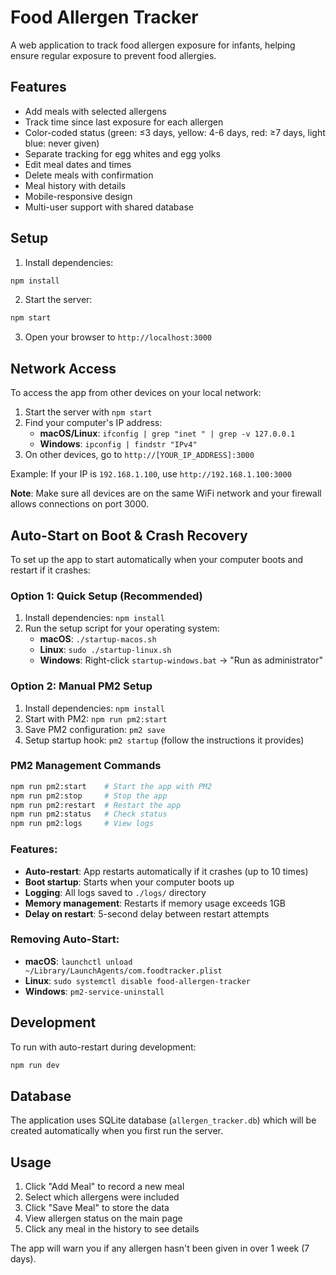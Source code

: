 # Food Allergen Tracker

A web application to track food allergen exposure for infants, helping ensure regular exposure to prevent food allergies.

## Features

- Add meals with selected allergens
- Track time since last exposure for each allergen
- Color-coded status (green: ≤3 days, yellow: 4-6 days, red: ≥7 days, light blue: never given)
- Separate tracking for egg whites and egg yolks
- Edit meal dates and times
- Delete meals with confirmation
- Meal history with details
- Mobile-responsive design
- Multi-user support with shared database

## Setup

1. Install dependencies:
```bash
npm install
```

2. Start the server:
```bash
npm start
```

3. Open your browser to `http://localhost:3000`

## Network Access

To access the app from other devices on your local network:

1. Start the server with `npm start`
2. Find your computer's IP address:
   - **macOS/Linux**: `ifconfig | grep "inet " | grep -v 127.0.0.1`
   - **Windows**: `ipconfig | findstr "IPv4"`
3. On other devices, go to `http://[YOUR_IP_ADDRESS]:3000`

Example: If your IP is `192.168.1.100`, use `http://192.168.1.100:3000`

**Note**: Make sure all devices are on the same WiFi network and your firewall allows connections on port 3000.

## Auto-Start on Boot & Crash Recovery

To set up the app to start automatically when your computer boots and restart if it crashes:

### Option 1: Quick Setup (Recommended)

1. Install dependencies: `npm install`
2. Run the setup script for your operating system:
   - **macOS**: `./startup-macos.sh`
   - **Linux**: `sudo ./startup-linux.sh`
   - **Windows**: Right-click `startup-windows.bat` → "Run as administrator"

### Option 2: Manual PM2 Setup

1. Install dependencies: `npm install`
2. Start with PM2: `npm run pm2:start`
3. Save PM2 configuration: `pm2 save`
4. Setup startup hook: `pm2 startup` (follow the instructions it provides)

### PM2 Management Commands

```bash
npm run pm2:start    # Start the app with PM2
npm run pm2:stop     # Stop the app
npm run pm2:restart  # Restart the app
npm run pm2:status   # Check status
npm run pm2:logs     # View logs
```

### Features:
- **Auto-restart**: App restarts automatically if it crashes (up to 10 times)
- **Boot startup**: Starts when your computer boots up
- **Logging**: All logs saved to `./logs/` directory
- **Memory management**: Restarts if memory usage exceeds 1GB
- **Delay on restart**: 5-second delay between restart attempts

### Removing Auto-Start:
- **macOS**: `launchctl unload ~/Library/LaunchAgents/com.foodtracker.plist`
- **Linux**: `sudo systemctl disable food-allergen-tracker`
- **Windows**: `pm2-service-uninstall`

## Development

To run with auto-restart during development:
```bash
npm run dev
```

## Database

The application uses SQLite database (`allergen_tracker.db`) which will be created automatically when you first run the server.

## Usage

1. Click "Add Meal" to record a new meal
2. Select which allergens were included
3. Click "Save Meal" to store the data
4. View allergen status on the main page
5. Click any meal in the history to see details

The app will warn you if any allergen hasn't been given in over 1 week (7 days).